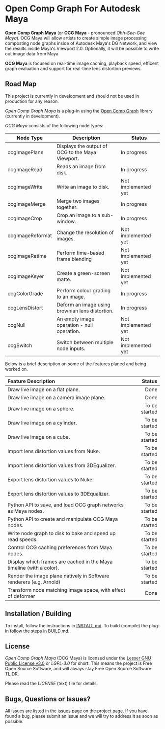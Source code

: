 # Open Comp Graph For Autodesk Maya

**Open Comp Graph Maya** (or **OCG Maya** - pronounced *Ohh-See-Gee
Maya*). OCG Maya will allow artists to create simple image processing
composting node graphs inside of Autodesk Maya's DG Network, and view
the results inside Maya's Viewport 2.0. Optionally, it will be
possible to write out image data from Maya

**OCG Maya** is focused on real-time image caching, playback speed,
efficent graph evaluation and support for real-time lens distortion
previews.

## Road Map

This project is currently in development and should not be used in
production for any reason.

*Open Comp Graph Maya* is a plug-in using the
[Open Comp Graph](https://github.com/david-cattermole/OpenCompGraph/)
library (currently in development).

*OCG Maya* consists of the following node types:

| Node Type        | Description                                      | Status              |
|------------------|--------------------------------------------------|---------------------|
| ocgImagePlane    | Displays the output of OCG to the Maya Viewport. | In progress         |
| ocgImageRead     | Reads an image from disk.                        | In progress         |
| ocgImageWrite    | Write an image to disk.                          | Not implemented yet |
| ocgImageMerge    | Merge two images together.                       | In progress         |
| ocgImageCrop     | Crop an image to a sub-window.                   | In progress         |
| ocgImageReformat | Change the resolution of images.                 | Not implemented yet |
| ocgImageRetime   | Perform time-based frame blending                | Not implemented yet |
| ocgImageKeyer    | Create a green-screen matte.                     | Not implemented yet |
| ocgColorGrade    | Perform colour grading to an image.              | In progress         |
| ocgLensDistort   | Deform an image using brownian lens distortion.  | In progress         |
| ocgNull          | An empty image operation - null operation.       | Not implemented yet |
| ocgSwitch        | Switch between multiple node inputs.             | Not implemented yet |

Below is a brief description on some of the features planed and being
worked on.

| Feature Description                                                  |        Status |
|:---------------------------------------------------------------------|--------------:|
| Draw live image on a flat plane.                                     |          Done |
| Draw live image on a camera image plane.                             |          Done |
| Draw live image on a sphere.                                         | To be started |
| Draw live image on a cylinder.                                       | To be started |
| Draw live image on a cube.                                           | To be started |
| Import lens distortion values from Nuke.                             | To be started |
| Import lens distortion values from 3DEqualizer.                      | To be started |
| Export lens distortion values to Nuke.                               | To be started |
| Export lens distortion values to 3DEqualizer.                        | To be started |
| Python API to save, and load OCG graph networks as Maya nodes.       | To be started |
| Python API to create and manipulate OCG Maya nodes.                  | To be started |
| Write node graph to disk to bake and speed up read speeds.           | To be started |
| Control OCG caching preferences from Maya nodes.                     | To be started |
| Display which frames are cached in the Maya timeline (with a color). | To be started |
| Render the image plane natively in Software renderers (e.g. Arnold)  | To be started |
| Transform node matching image space, with effect of deformer         |          Done |

## Installation / Building

To install, follow the instructions in
[INSTALL.md](https://github.com/david-cattermole/OpenCompGraphMaya/blob/master/INSTALL.md).
To build (compile) the plug-in follow the steps in
[BUILD.md](https://github.com/david-cattermole/OpenCompGraphMaya/blob/master/BUILD.md).

## License

*Open Comp Graph Maya* (OCG Maya) is licensed under the
[Lesser GNU Public License v3.0](https://github.com/david-cattermole/OpenCompGraphMaya/blob/master/LICENSE)
or *LGPL-3.0* for short.
This means the project is Free Open Source Software, and will always
stay Free Open Source Software:
[TL;DR](https://www.tldrlegal.com/l/lgpl-3.0).

Please read the *LICENSE* (text) file for details.

## Bugs, Questions or Issues?

All issues are listed in the
[issues page](https://github.com/david-cattermole/OpenCompGraphMaya/issues)
on the project page. If you have found a bug, please submit an issue and we will
try to address it as soon as possible.
